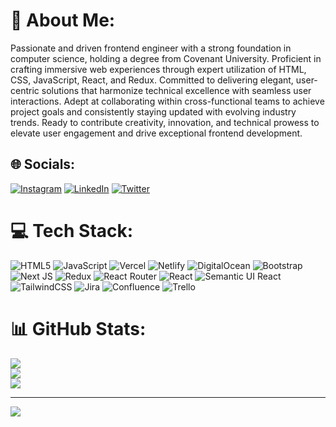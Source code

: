 # 💫 About Me:
Passionate and driven frontend engineer with a strong foundation in computer science, holding a degree from Covenant University. Proficient in crafting immersive web experiences through expert utilization of HTML, CSS, JavaScript, React, and Redux. Committed to delivering elegant, user-centric solutions that harmonize technical excellence with seamless user interactions. Adept at collaborating within cross-functional teams to achieve project goals and consistently staying updated with evolving industry trends. Ready to contribute creativity, innovation, and technical prowess to elevate user engagement and drive exceptional frontend development.


## 🌐 Socials:
[![Instagram](https://img.shields.io/badge/Instagram-%23E4405F.svg?logo=Instagram&logoColor=white)](https://instagram.com/clintonadabanya) [![LinkedIn](https://img.shields.io/badge/LinkedIn-%230077B5.svg?logo=linkedin&logoColor=white)](https://linkedin.com/in/clinton-adabanya) [![Twitter](https://img.shields.io/badge/Twitter-%231DA1F2.svg?logo=Twitter&logoColor=white)](https://twitter.com/adabanya1) 

# 💻 Tech Stack:
![HTML5](https://img.shields.io/badge/html5-%23E34F26.svg?style=for-the-badge&logo=html5&logoColor=white) ![JavaScript](https://img.shields.io/badge/javascript-%23323330.svg?style=for-the-badge&logo=javascript&logoColor=%23F7DF1E) ![Vercel](https://img.shields.io/badge/vercel-%23000000.svg?style=for-the-badge&logo=vercel&logoColor=white) ![Netlify](https://img.shields.io/badge/netlify-%23000000.svg?style=for-the-badge&logo=netlify&logoColor=#00C7B7) ![DigitalOcean](https://img.shields.io/badge/DigitalOcean-%230167ff.svg?style=for-the-badge&logo=digitalOcean&logoColor=white) ![Bootstrap](https://img.shields.io/badge/bootstrap-%23563D7C.svg?style=for-the-badge&logo=bootstrap&logoColor=white) ![Next JS](https://img.shields.io/badge/Next-black?style=for-the-badge&logo=next.js&logoColor=white) ![Redux](https://img.shields.io/badge/redux-%23593d88.svg?style=for-the-badge&logo=redux&logoColor=white) ![React Router](https://img.shields.io/badge/React_Router-CA4245?style=for-the-badge&logo=react-router&logoColor=white) ![React](https://img.shields.io/badge/react-%2320232a.svg?style=for-the-badge&logo=react&logoColor=%2361DAFB) ![Semantic UI React](https://img.shields.io/badge/Semantic%20UI%20React-%2335BDB2.svg?style=for-the-badge&logo=SemanticUIReact&logoColor=white) ![TailwindCSS](https://img.shields.io/badge/tailwindcss-%2338B2AC.svg?style=for-the-badge&logo=tailwind-css&logoColor=white) ![Jira](https://img.shields.io/badge/jira-%230A0FFF.svg?style=for-the-badge&logo=jira&logoColor=white) ![Confluence](https://img.shields.io/badge/confluence-%23172BF4.svg?style=for-the-badge&logo=confluence&logoColor=white) ![Trello](https://img.shields.io/badge/Trello-%23026AA7.svg?style=for-the-badge&logo=Trello&logoColor=white)
# 📊 GitHub Stats:
![](https://github-readme-stats.vercel.app/api?username=adabanyac&theme=dark&hide_border=false&include_all_commits=false&count_private=false)<br/>
![](https://github-readme-streak-stats.herokuapp.com/?user=adabanyac&theme=dark&hide_border=false)<br/>
![](https://github-readme-stats.vercel.app/api/top-langs/?username=adabanyac&theme=dark&hide_border=false&include_all_commits=false&count_private=false&layout=compact)

---
[![](https://visitcount.itsvg.in/api?id=adabanyac&icon=0&color=0)](https://visitcount.itsvg.in)

<!-- Proudly created with GPRM ( https://gprm.itsvg.in ) -->
